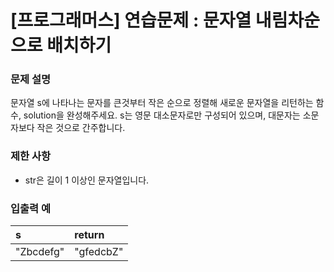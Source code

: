 # [프로그래머스] 연습문제 : 문자열 내림차순으로 배치하기

### 문제 설명
문자열 s에 나타나는 문자를 큰것부터 작은 순으로 정렬해 새로운 문자열을 리턴하는 함수, solution을 완성해주세요.
s는 영문 대소문자로만 구성되어 있으며, 대문자는 소문자보다 작은 것으로 간주합니다.

### 제한 사항
- str은 길이 1 이상인 문자열입니다.

### 입출력 예
|s |return|
|:---|:---|
|"Zbcdefg"	|"gfedcbZ"|